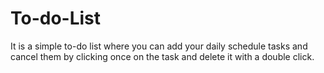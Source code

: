 # To-do-List
It is a simple to-do list where you can add your daily schedule tasks and cancel them by clicking once on the task and delete it with a double click.
